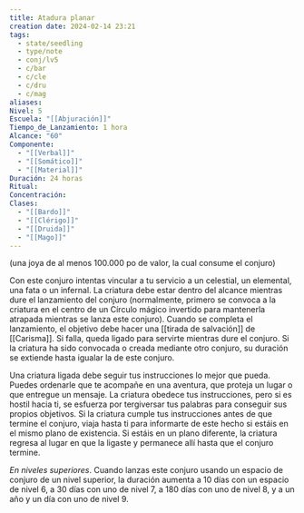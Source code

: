 ```yaml
---
title: Atadura planar
creation date: 2024-02-14 23:21
tags:
  - state/seedling
  - type/note
  - conj/lv5
  - c/bar
  - c/cle
  - c/dru
  - c/mag
aliases: 
Nivel: 5
Escuela: "[[Abjuración]]"
Tiempo_de_Lanzamiento: 1 hora
Alcance: "60"
Componente:
  - "[[Verbal]]"
  - "[[Somático]]"
  - "[[Material]]"
Duración: 24 horas
Ritual: 
Concentración: 
Clases:
  - "[[Bardo]]"
  - "[[Clérigo]]"
  - "[[Druida]]"
  - "[[Mago]]"
---
```

(una joya de al menos 100.000 po de valor, la cual consume el conjuro)

Con este conjuro intentas vincular a tu servicio a un celestial, un elemental, una fata o un infernal. La criatura debe estar dentro del alcance mientras dure el lanzamiento del conjuro (normalmente, primero se convoca a la criatura en el centro de un Círculo mágico invertido para mantenerla atrapada mientras se lanza este conjuro). Cuando se completa el lanzamiento, el objetivo debe hacer una [[tirada de salvación]] de [[Carisma]]. Si falla, queda ligado para servirte mientras dure el conjuro. Si la criatura ha sido convocada o creada mediante otro conjuro, su duración se extiende hasta igualar la de este conjuro.

Una criatura ligada debe seguir tus instrucciones lo mejor que pueda. Puedes ordenarle que te acompañe en una aventura, que proteja un lugar o que entregue un mensaje. La criatura obedece tus instrucciones, pero si es hostil hacia ti, se esfuerza por tergiversar tus palabras para conseguir sus propios objetivos. Si la criatura cumple tus instrucciones antes de que termine el conjuro, viaja hasta ti para informarte de este hecho si estáis en el mismo plano de existencia. Si estáis en un plano diferente, la criatura regresa al lugar en que la ligaste y permanece allí hasta que el conjuro termine.

*En niveles superiores*. Cuando lanzas este conjuro usando un espacio de conjuro de un nivel superior, la duración aumenta a 10 días con un espacio de nivel 6, a 30 días con uno de nivel 7, a 180 días con uno de nivel 8, y a un año y un día con uno de nivel 9.
